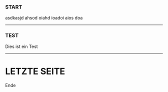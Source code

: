 ### START ###

asdkasjd ahsod oiahd ioadoi aios doa

---

### TEST ###

Dies ist ein Test

---

# LETZTE SEITE #

Ende